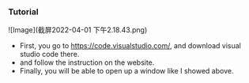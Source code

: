 ### Tutorial

![Image](截屏2022-04-01 下午2.18.43.png)

* First, you go to https://code.visualstudio.com/, and download visual studio code there. 
* and follow the instruction on the website. 
* Finally, you will be able to open up a window like I showed above. 

